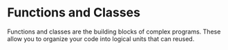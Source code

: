 # Functions and Classes

Functions and classes are the building blocks of complex programs.
These allow you to organize your code into logical units that can
reused.
